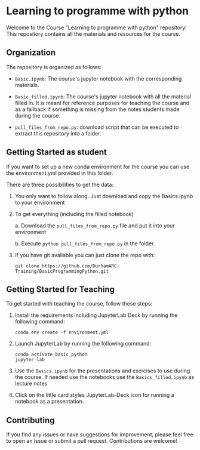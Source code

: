 # Learning to programme with python

Welcome to the Course "Learning to programme with python" repository! This repository contains all the materials and resources for the course.

## Organization

The repository is organized as follows:

- `Basic.ipynb`: The course's jupyter notebook with the corresponding materials.

- `Basic_filled.ipynb`: The course's jupyter notebook with all the material filled in. It is meant for reference purposes for teaching the course and as a fallback if something is missing from the notes students made during the course.

- `pull_files_from_repo.py`: download script that can be executed to extract this repository into a folder.

## Getting Started as student
If you want to set up a new conda environment for the course you can use the environment.yml provided in this folder.

There are three possibilities to get the data:

1. You only want to follow along. Just download and copy the Basics.ipynb to your environment

2. To get everything (including the filled notebook) 

      a. Download the `pull_files_from_repo.py` file and put it into your environment

      b. Execute `python pull_files_from_repo.py` in the folder.

3. If you have git available you can just clone the repo with:

   `git clone https://github.com/DurhamARC-Training/BasicProgrammingPython.git`

## Getting Started for Teaching

To get started with teaching the course, follow these steps:

1. Install the requirements including JupyterLab Deck by running the following command:

    ```
    conda env create -f environment.yml
    ```

2. Launch JupyterLab by running the following command:

    ```
    conda activate basic_python
    jupyter lab
    ```

3. Use the `Basics.ipynb` for the presentations and exercises to use during the course. If needed use the notebooks use the `Basics_filled.ipynb` as lecture notes

4. Click on the little card styles JupyterLab-Deck icon for running a notebook as a presentation.

## Contributing

If you find any issues or have suggestions for improvement, please feel free to open an issue or submit a pull request. Contributions are welcome!
